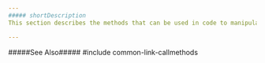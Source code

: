 ```yaml
---
##### shortDescription
This section describes the methods that can be used in code to manipulate objects related to the **Bullet** UI component.

---
```

#####See Also#####
#include common-link-callmethods